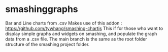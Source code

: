 # smashinggraphs
Bar and Line charts from .csv
Makes use of this addon : https://github.com/tywhang/smashing-chartjs
This if for those who want to display simple graphs and widgets on smashing, and populate the graph data from a .csv file.
The main branch is the same as the root folder structure of the smashing project folder.
